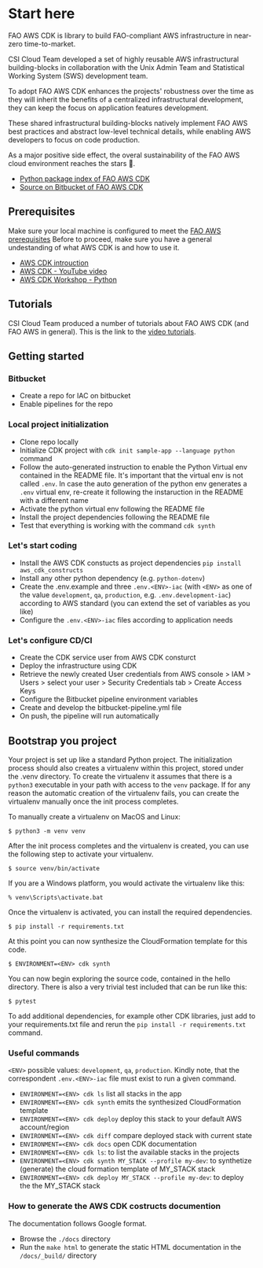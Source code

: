 

# Start here
FAO AWS CDK is library to build FAO-compliant AWS infrastructure in near-zero time-to-market.

CSI Cloud Team developed a set of highly reusable AWS infrastructural building-blocks in collaboration with the Unix Admin Team and Statistical Working System (SWS) development team.

To adopt FAO AWS CDK enhances the projects' robustness over the time as they will inherit the benefits of a centralized infrastructural development, they can keep the focus on application features development.

These shared infrastructural building-blocks natively implement FAO AWS best practices and abstract low-level technical details, while enabling AWS developers to focus on code production.

As a major positive side effect, the overal sustainability of the FAO AWS cloud environment reaches the stars 🚀.

- [Python package index of FAO AWS CDK](https://pypi.org/project/aws-cdk-constructs/)
- [Source on Bitbucket of FAO AWS CDK](https://bitbucket.org/cioapps/aws-cdk-constructs)

## Prerequisites
Make sure your local machine is configured to meet the [FAO AWS prerequisites](https://aws.fao.org/docs/tutorials/getting_started/)
Before to proceed, make sure you have a general undestanding of what AWS CDK is and how to use it. 

- [AWS CDK introuction](https://aws.amazon.com/cdk/)
- [AWS CDK - YouTube video](https://www.youtube.com/watch?time_continue=1&v=bz4jTx4v-l8)
- [AWS CDK Workshop - Python](https://cdkworkshop.com/30-python.html)

## Tutorials
CSI Cloud Team produced a number of tutorials about FAO AWS CDK (and FAO AWS in general).
This is the link to the [video tutorials](https://aws.fao.org/docs/tutorials/video_tutorials/).

## Getting started

### Bitbucket
 * Create a repo for IAC on bitbucket
 * Enable pipelines for the repo

### Local project initialization
 * Clone repo locally
 * Initialize CDK project with `cdk init sample-app --language python` command
 * Follow the auto-generated instruction to enable the Python Virtual env contained in the README file. It's important that the virtual env is not called `.env`. In case the auto generation of the python env generates a `.env` virtual env, re-create it following the instaruction in the README with a different name
 * Activate the python virtual env following the README file
 * Install the project dependencies following the README file
 * Test that everything is working with the command `cdk synth`

### Let's start coding
 * Install the AWS CDK constucts as project dependencies `pip install aws_cdk_constructs`
 * Install any other python dependency (e.g. `python-dotenv`)
 * Create the .env.example and three `.env.<ENV>-iac` (with `<ENV>` as one of the value `development`, `qa`, `production`, e.g. `.env.development-iac`) according to AWS standard (you can extend the set of variables as you like)
 * Configure the `.env.<ENV>-iac` files according to application needs

### Let's configure CD/CI
 * Create the CDK service user from AWS CDK consturct
 * Deploy the infrastructure using CDK 
 * Retrieve the newly created User credentials from AWS console > IAM > Users > select your user > Security Credentials tab > Create Access Keys
 * Configure the Bitbucket pipeline environment variables
 * Create and develop the bitbucket-pipeline.yml file
 * On push, the pipeline will run automatically

## Bootstrap you project

Your project is set up like a standard Python project. The initialization process should also creates
a virtualenv within this project, stored under the .venv directory.  To create the virtualenv
it assumes that there is a `python3` executable in your path with access to the `venv` package.
If for any reason the automatic creation of the virtualenv fails, you can create the virtualenv
manually once the init process completes.

To manually create a virtualenv on MacOS and Linux:

```
$ python3 -m venv venv
```

After the init process completes and the virtualenv is created, you can use the following
step to activate your virtualenv.

```
$ source venv/bin/activate
```

If you are a Windows platform, you would activate the virtualenv like this:

```
% venv\Scripts\activate.bat
```

Once the virtualenv is activated, you can install the required dependencies.

```
$ pip install -r requirements.txt
```

At this point you can now synthesize the CloudFormation template for this code.

```
$ ENVIRONMENT=<ENV> cdk synth
```

You can now begin exploring the source code, contained in the hello directory.
There is also a very trivial test included that can be run like this:

```
$ pytest
```

To add additional dependencies, for example other CDK libraries, just add to
your requirements.txt file and rerun the `pip install -r requirements.txt`
command.

### Useful commands

`<ENV>` possible values: `development`, `qa`, `production`.
Kindly note, that the correspondent `.env.<ENV>-iac` file must exist to run a given command.

 * `ENVIRONMENT=<ENV> cdk ls`          list all stacks in the app
 * `ENVIRONMENT=<ENV> cdk synth`       emits the synthesized CloudFormation template
 * `ENVIRONMENT=<ENV> cdk deploy`      deploy this stack to your default AWS account/region
 * `ENVIRONMENT=<ENV> cdk diff`        compare deployed stack with current state
 * `ENVIRONMENT=<ENV> cdk docs`        open CDK documentation
 * `ENVIRONMENT=<ENV> cdk ls`: to list the available stacks in the projects
 * `ENVIRONMENT=<ENV> cdk synth MY_STACK --profile my-dev`: to synthetize (generate) the cloud formation template of MY_STACK stack
 * `ENVIRONMENT=<ENV> cdk deploy MY_STACK --profile my-dev`: to deploy the the MY_STACK stack

### How to generate the AWS CDK costructs documention
The documentation follows Google format.

 * Browse the `./docs` directory
 * Run the `make html` to generate the static HTML documentation in the  `/docs/_build/` directory